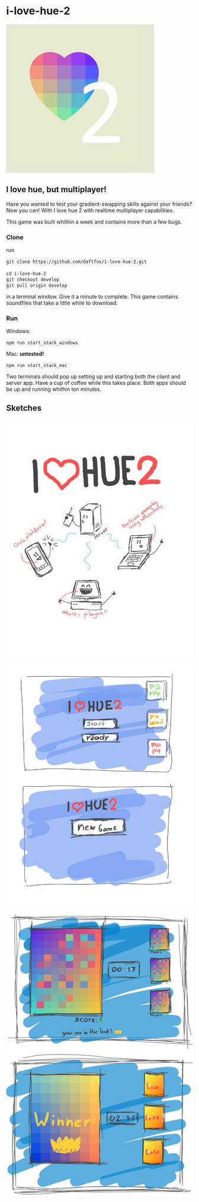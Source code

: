 # i-love-hue-2
![Logo](images/logo.png)

## I love hue, but multiplayer!
Have you wanted to test your gradient-swapping skills against your friends?
Now you can! With I love hue 2 with realtime multiplayer capabilities.

This game was built whithin a week and contains more than a few bugs.

### Clone
run 
```
git clone https://github.com/daftfox/i-love-hue-2.git

cd i-love-hue-2
git checkout develop
git pull origin develop
```
in a terminal window.
Give it a minute to complete. This game contains soundfiles that take a little while to download.
### Run
Windows: 
```
npm run start_stack_windows
```

Mac: **untested!**
```
npm run start_stack_mac
```
Two terminals should pop up setting up and starting both the client and server app. Have a cup of coffee while this
takes place. Both apps should be up and running whithin ten minutes.

## Sketches
![Poster](images/poster.png)
![Sketch start screen](images/sketch_start-screen.png)
![Sketch multiplayer screen](images/sketch_multiplayer.png)
![Sketch multiplayer game win](images/sketch_multiplayer-win.png)
